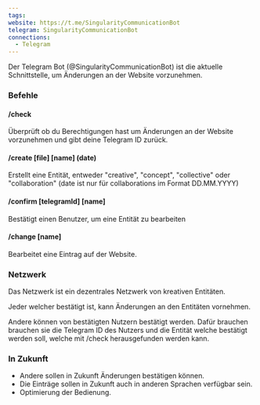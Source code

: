 ```yaml
---
tags: 
website: https://t.me/SingularityCommunicationBot
telegram: SingularityCommunicationBot
connections:
  - Telegram
---
```

Der Telegram Bot (@SingularityCommunicationBot) ist die aktuelle Schnittstelle, um Änderungen an der Website vorzunehmen.
### Befehle
#### /check
Überprüft ob du Berechtigungen hast um Änderungen an der Website vorzunehmen und gibt deine Telegram ID zurück.
#### /create [file] [name] (date)
Erstellt eine Entität, entweder "creative", "concept", "collective" oder "collaboration" (date ist nur für collaborations im Format DD.MM.YYYY)
#### /confirm [telegramId] [name]
Bestätigt einen Benutzer, um eine Entität zu bearbeiten
#### /change [name]
Bearbeitet eine Eintrag auf der Website.
### Netzwerk
Das Netzwerk ist ein dezentrales Netzwerk von kreativen Entitäten.

Jeder welcher bestätigt ist, kann Änderungen an den Entitäten vornehmen.

Andere können von bestätigten Nutzern bestätigt werden. Dafür brauchen brauchen sie die Telegram ID des Nutzers und die Entität welche bestätigt werden soll, welche mit /check herausgefunden werden kann.
### In Zukunft
- Andere sollen in Zukunft Änderungen bestätigen können.
- Die Einträge sollen in Zukunft auch in anderen Sprachen verfügbar sein.
- Optimierung der Bedienung.